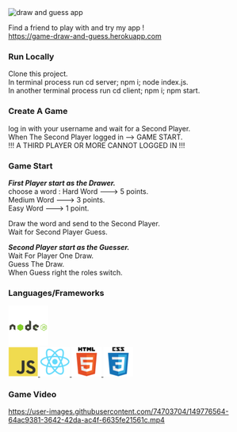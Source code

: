 <img width="588" height="200" alt="draw and guess app" src="https://user-images.githubusercontent.com/74703704/150203743-1e8d8cd6-7fb2-4b28-8f33-0f04939ea61b.png">

Find a friend to play with and try my app ! \
https://game-draw-and-guess.herokuapp.com

### Run Locally
Clone this project.\
In terminal process run cd server; npm i; node index.js.\
In another terminal process run cd client; npm i; npm start.

### Create A Game
log in with your username and wait for a Second Player.\
When The Second Player logged in --> GAME START.\
!!! A THIRD PLAYER OR MORE CANNOT LOGGED IN !!! 

### Game Start
*****First Player start as the Drawer.***** \
choose a word :
Hard Word   ---> 5 points.\
Medium Word ---> 3 points.\
Easy Word   ---> 1 point.

Draw the word and send to the Second Player.\
Wait for Second Player Guess.

*****Second Player start as the Guesser.***** \
Wait For Player One Draw.\
Guess The Draw.\
When Guess right the roles switch.

### Languages/Frameworks
<a href="https://www.w3.org/html/" target="_blank"> <img src="https://raw.githubusercontent.com/devicons/devicon/master/icons/nodejs/nodejs-original-wordmark.svg" alt="html5" width="80" height="80"/> </a> 
\
 <a href="https://developer.mozilla.org/en-US/docs/Web/JavaScript" target="_blank"> <img src="https://raw.githubusercontent.com/devicons/devicon/master/icons/javascript/javascript-original.svg" alt="javascript" width="60" height="60"/> </a>
 <a href="https://reactjs.org/" target="_blank"> <img src="https://github.com/devicons/devicon/blob/master/icons/react/react-original.svg" alt="react" width="60" height="60"/> </a>
<a href="https://www.w3.org/html/" target="_blank"> <img src="https://raw.githubusercontent.com/devicons/devicon/master/icons/html5/html5-original-wordmark.svg" alt="html5" width="60" height="60"/> </a> 
<a href="https://www.w3schools.com/css/" target="_blank"> <img src="https://raw.githubusercontent.com/devicons/devicon/master/icons/css3/css3-original-wordmark.svg" alt="css3" width="60" height="60"/> </a> 

### Game Video
https://user-images.githubusercontent.com/74703704/149776564-64ac9381-3642-42da-ac4f-6635fe21561c.mp4
